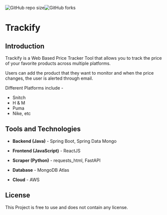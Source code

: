 ![GitHub repo size](https://img.shields.io/github/repo-size/shreyash-01/Trackify)![GitHub forks](https://img.shields.io/github/forks/shreyash-01/Trackify?style=social)
# Trackify

## Introduction
Trackify is a Web Based Price Tracker Tool that allows you to track the price of your favorite products across multiple platforms. 

Users can add the product that they want to monitor and when the price changes, the user is alerted through email.

Different Platforms include - 
- Snitch
- H & M
- Puma
- Nike, etc

## Tools and Technologies
- **Backend (Java)** - Spring Boot, Spring Data Mongo
  
- **Frontend (JavaScript)** - ReactJS

- **Scraper (Python)** - requests_html, FastAPI

- **Database** - MongoDB Atlas

- **Cloud** - AWS


## License 
This Project is free to use and does not contain any license.
